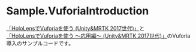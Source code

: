# Sample.VuforiaIntroduction

[「HoloLensでVuforiaを使う \(Unity&MRTK 2017世代\)」](http://yotiky.hatenablog.com/entry/2018/08/15/HoloLens%E3%81%A7Vuforia%E3%82%92%E4%BD%BF%E3%81%86_%28Unity%26MRTK_2017%E4%B8%96%E4%BB%A3%29)と  
[「HoloLensでVuforiaを使う ～応用編～ \(Unity&MRTK 2017世代\)」](http://yotiky.hatenablog.com/entry/2018/08/16/HoloLens%E3%81%A7Vuforia%E3%82%92%E4%BD%BF%E3%81%86_%EF%BD%9E%E5%BF%9C%E7%94%A8%E7%B7%A8%EF%BD%9E_%28Unity%26MRTK_2017%E4%B8%96%E4%BB%A3%29)のVuforia導入のサンプルコードです。
